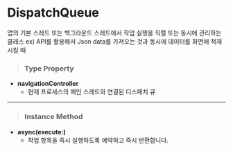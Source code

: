 # DispatchQueue
앱의 기본 스레드 또는 백그라운드 스레드에서 작업 실행을 직렬 또는 동시에 관리하는 클래스
ex) API를 활용해서 Json data를 가져오는 것과 동시에 데이터를 화면에 적재시킬 때

> ### Type Property
* **navigationController**
    - 현재 프로세스의 메인 스레드와 연결된 디스패치 큐
   
***
   
> ### Instance Method
* **async(execute:)**
    - 작업 항목을 즉시 실행하도록 예약하고 즉시 반환합니다.

